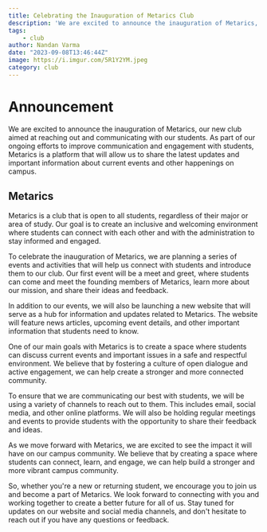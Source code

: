 ```yaml
---
title: Celebrating the Inauguration of Metarics Club
description: 'We are excited to announce the inauguration of Metarics, our new club'
tags: 
    - club
author: Nandan Varma
date: "2023-09-08T13:46:44Z"
image: https://i.imgur.com/5R1Y2YM.jpeg
category: club
---
```


# Announcement
We are excited to announce the inauguration of Metarics, our new club aimed at reaching out and communicating with our students. As part of our ongoing efforts to improve communication and engagement with students, Metarics is a platform that will allow us to share the latest updates and important information about current events and other happenings on campus.

<!-- ![event invite](https://i.imgur.com/wIHZM1W.png)
![event invite](https://i.imgur.com/0Np7c59.png) -->

## Metarics
Metarics is a club that is open to all students, regardless of their major or area of study. Our goal is to create an inclusive and welcoming environment where students can connect with each other and with the administration to stay informed and engaged.

To celebrate the inauguration of Metarics, we are planning a series of events and activities that will help us connect with students and introduce them to our club. Our first event will be a meet and greet, where students can come and meet the founding members of Metarics, learn more about our mission, and share their ideas and feedback.

In addition to our events, we will also be launching a new website that will serve as a hub for information and updates related to Metarics. The website will feature news articles, upcoming event details, and other important information that students need to know.

One of our main goals with Metarics is to create a space where students can discuss current events and important issues in a safe and respectful environment. We believe that by fostering a culture of open dialogue and active engagement, we can help create a stronger and more connected community.

To ensure that we are communicating our best with students, we will be using a variety of channels to reach out to them. This includes email, social media, and other online platforms. We will also be holding regular meetings and events to provide students with the opportunity to share their feedback and ideas.

As we move forward with Metarics, we are excited to see the impact it will have on our campus community. We believe that by creating a space where students can connect, learn, and engage, we can help build a stronger and more vibrant campus community.

So, whether you're a new or returning student, we encourage you to join us and become a part of Metarics. We look forward to connecting with you and working together to create a better future for all of us. Stay tuned for updates on our website and social media channels, and don't hesitate to reach out if you have any questions or feedback.